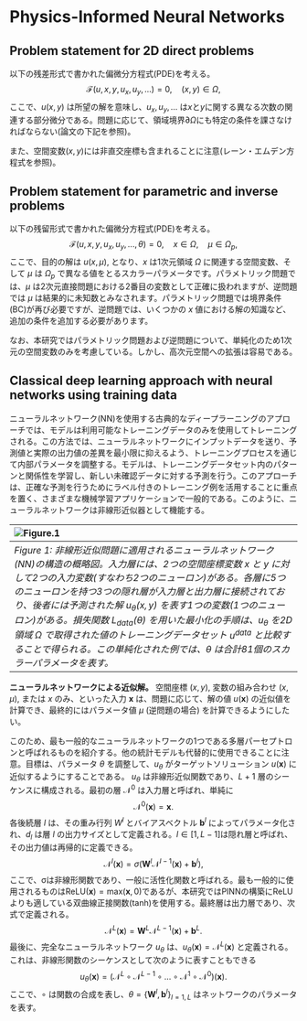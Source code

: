 # Physics-Informed Neural Networks

## Problem statement for 2D direct problems

以下の残差形式で書かれた偏微分方程式(PDE)を考える。
$$
\begin{equation}
\mathcal{F}(u,x,y,u_x,u_y,...)=0,\quad(x,y)\in\Omega,
\end{equation}
$$
ここで、$u(x,y)$ は所望の解を意味し、$u_x, u_y, ...$ は$x$と$y$に関する異なる次数の関連する部分微分である。問題に応じて、領域境界$\partial \Omega$にも特定の条件を課さなければならない(論文の下記を参照)。

また、空間変数$(x,y)$には非直交座標も含まれることに注意(レーン・エムデン方程式を参照)。

## Problem statement for parametric and inverse problems

以下の残留形式で書かれた偏微分方程式(PDE)を考える。
$$
\begin{equation}
\mathcal{F}(u,x,y,u_x,u_y,...,\theta)=0,\quad x\in\Omega,\quad\mu\in\Omega_{p},
\end{equation}
$$
ここで、目的の解は $u(x,\mu)$, となり、$x$ は1次元領域 $\Omega$ に関連する空間変数、そして $\mu$ は $\Omega_{p}$ で異なる値をとるスカラーパラメータです。パラメトリック問題では、$\mu$ は2次元直接問題における2番目の変数として正確に扱われますが、逆問題では $\mu$ は結果的に未知数とみなされます。パラメトリック問題では境界条件(BC)が再び必要ですが、逆問題では、いくつかの $x$ 値における解の知識など、追加の条件を追加する必要があります。

なお、本研究ではパラメトリック問題および逆問題について、単純化のため1次元の空間変数のみを考慮している。しかし、高次元空間への拡張は容易である。

## Classical deep learning approach with neural networks using training data

ニューラルネットワーク(NN)を使用する古典的なディープラーニングのアプローチでは、モデルは利用可能なトレーニングデータのみを使用してトレーニングされる。この方法では、ニューラルネットワークにインプットデータを送り、予測値と実際の出力値の差異を最小限に抑えるよう、トレーニングプロセスを通じて内部パラメータを調整する。モデルは、トレーニングデータセット内のパターンと関係性を学習し、新しい未確認データに対する予測を行う。このアプローチは、正確な予測を行うためにラベル付きのトレーニング例を活用することに重点を置く、さまざまな機械学習アプリケーションで一般的である。このように、ニューラルネットワークは非線形近似器として機能する。

|![Figure.1](../figs/figure_1.png)|
|:--|
|*Figure 1: 非線形近似問題に適用されるニューラルネットワーク(NN)の構造の概略図。入力層には、2つの空間座標変数 $x$ と $y$ に対して2つの入力変数(すなわち2つのニューロン)がある。各層に5つのニューロンを持つ3つの隠れ層が入力層と出力層に接続されており、後者には予測された解 $u_{\theta}(x,y)$ を表す1つの変数(1つのニューロン)がある。損失関数 $L_{data}(\theta)$ を用いた最小化の手順は、$u_{\theta}$ を2D領域 $\Omega$ で取得された値のトレーニングデータセット $u^{data}$ と比較することで得られる。この単純化された例では、$\theta$ は合計81個のスカラーパラメータを表す。*|

**ニューラルネットワークによる近似解。** 空間座標 $(x,y)$, 変数の組み合わせ $(x,\mu)$, または $x$ のみ、といった入力 $\boldsymbol{x}$ は、問題に応じて、解の値 $u(\boldsymbol{x})$ の近似値を計算でき、最終的にはパラメータ値 $\mu$ (逆問題の場合) を計算できるようにしたい。

このため、最も一般的なニューラルネットワークの1つである多層パーセプトロンと呼ばれるものを紹介する。他の統計モデルも代替的に使用できることに注意。目標は、パラメータ $\theta$ を調整して、$u_{\theta}$ がターゲットソリューション $u(\boldsymbol{x})$ に近似するようにすることである。 $u_{\theta}$ は非線形近似関数であり、$L+1$ 層のシーケンスに構成される。最初の層 $\mathcal{N}^0$ は入力層と呼ばれ、単純に
$$
\begin{equation}
\mathcal{N}^0(\boldsymbol{x}) = \boldsymbol{x}.
\end{equation}
$$
各後続層 $l$ は、その重み行列 $W^l$ とバイアスベクトル $\boldsymbol{b}^{l}$ によってパラメータ化され、$d_{l}$ は層 $l$ の出力サイズとして定義される。$l\in[1,L-1]$は隠れ層と呼ばれ、その出力値は再帰的に定義できる。
$$
\begin{equation}
\mathcal{N}^{l}(\boldsymbol{x})=\sigma(\boldsymbol{W}^{l}\mathcal{N}^{l-1}(\boldsymbol{x})+\boldsymbol{b}^{l}),
\end{equation}
$$
ここで、σは非線形関数であり、一般に活性化関数と呼ばれる。最も一般的に使用されるものは$\mathrm{ReLU}(\boldsymbol{x})=\mathrm{max}(\boldsymbol{x},0)$であるが、本研究ではPINNの構築にReLUよりも適している双曲線正接関数(tanh)を使用する。最終層は出力層であり、次式で定義される。
$$
\begin{equation}
\mathcal{N}^{L}(\boldsymbol{x})=\boldsymbol{W}^{L}\mathcal{N}^{L-1}(\boldsymbol{x})+\boldsymbol{b}^{L}.
\end{equation}
$$
最後に、完全なニューラルネットワーク $u_{\theta}$ は、$u_{\theta}(\boldsymbol{x})=\mathcal{N}^{L}(\boldsymbol{x})$ と定義される。これは、非線形関数のシーケンスとして次のように表すこともできる
$$
\begin{equation}
u_{\theta}(\boldsymbol{x})=\left(\mathcal{N}^{L}\circ\mathcal{N}^{L-1}\circ\ldots\circ\mathcal{N}^{1}\circ\mathcal{N}^{0}\right)(\boldsymbol{x}).
\end{equation}
$$
ここで、$\circ$ は関数の合成を表し、$\theta=\{\boldsymbol{W}^{l},\boldsymbol{b}^{l}\}_{l=1,L}$ はネットワークのパラメータを表す。